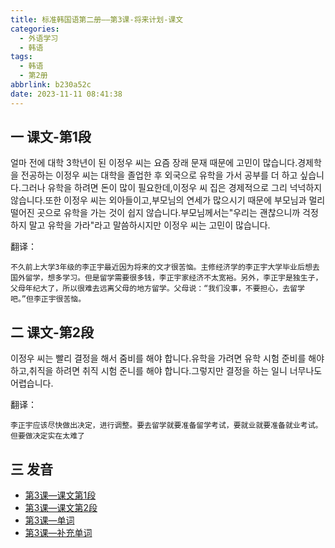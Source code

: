 ```yaml
---
title: 标准韩国语第二册——第3课-将来计划-课文
categories:
  - 外语学习
  - 韩语
tags:
  - 韩语
  - 第2册
abbrlink: b230a52c
date: 2023-11-11 08:41:38
---
```

## 一 课文-第1段
얼마 전에 대학 3학년이 된 이정우 씨는 요즘 장래 문재 때문에 고민이 많습니다.경제학을 전공하는 이정우 씨는 대학을 졸업한 후 외국으로 유학을 가서 공부를 더 하고 싶습니다.그러나 유학을 하려면 돈이 많이 필요한데,이정우 씨 집은 경제적으로 그리 넉넉하지 않습니다.또한 이정우 씨는 외아들이고,부모님의 연세가 많으시기 때문에 부모님과 멀리 떨어진 곳으로 유학을 가는 것이 쉽지 않습니다.부모님께서는"우리는 괜찮으니까 걱정하지 말고 유학을 가라"라고 말씀하시지만 이정우 씨는 고민이 많습니다.

<!--more-->

翻译：

```
不久前上大学3年级的李正宇最近因为将来的文才很苦恼。主修经济学的李正宇大学毕业后想去国外留学，想多学习。但是留学需要很多钱，李正宇家经济不太宽裕。另外，李正宇是独生子，父母年纪大了，所以很难去远离父母的地方留学。父母说：“我们没事，不要担心，去留学吧。”但李正宇很苦恼。
```

## 二  课文-第2段

이정우 씨는 빨리 결정을 해서 줌비를 해야 합니다.유학을 가려면 유학 시험 준비를 해야 하고,취직을 하려면 취직 시험 준니를 해야 합니다.그렇지만 결정을 하는 일니 너무나도 어렵습니다.

翻译：

```
李正宇应该尽快做出决定，进行调整。要去留学就要准备留学考试，要就业就要准备就业考试。但要做决定实在太难了
```


## 三 发音

* [第3课—课文第1段][1]
* [第3课—课文第2段][2]
* [第3课—单词][3]
* [第3课—补充单词][4]



[1]:https://active.clewm.net/DUPqgY?qrurl=http://qr31.cn/DUPqgY&gtype=1&key=b374e164cd4e879d29940947893a28f6b450659327
[2]:https://active.clewm.net/BSC7uU?qrurl=http://qr31.cn/BSC7uU&gtype=1&key=756aa1683b170f05899409c20d3151bb185b154421
[3]:https://active.clewm.net/Ej5Mmk?qrurl=http://qr31.cn/Ej5Mmk&gtype=1&key=5531d160de0f17edb99409537c96f07711d7eaa460
[4]:https://active.clewm.net/FbA05j?qrurl=http://qr31.cn/FbA05j&gtype=1&key=288af16b4b227f84f994098e8dc66d73fd876fe492